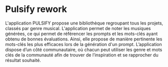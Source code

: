 # Pulsify rework
L'application PULSIFY propose une bibliothèque regroupant tous les projets, classés par genre musical. L'application permet de noter les musiques générées, ce qui permet de référencer les prompts et les mots-clés ayant obtenu de bonnes évaluations. Ainsi, elle propose de manière pertinente les mots-clés les plus efficaces lors de la génération d'un prompt.
L’application dispose d’un côté communautaire, où chacun peut utiliser les genre et mots clés de la communauté afin de trouver de l’inspiration et se rapprocher du résultat souhaité. 
